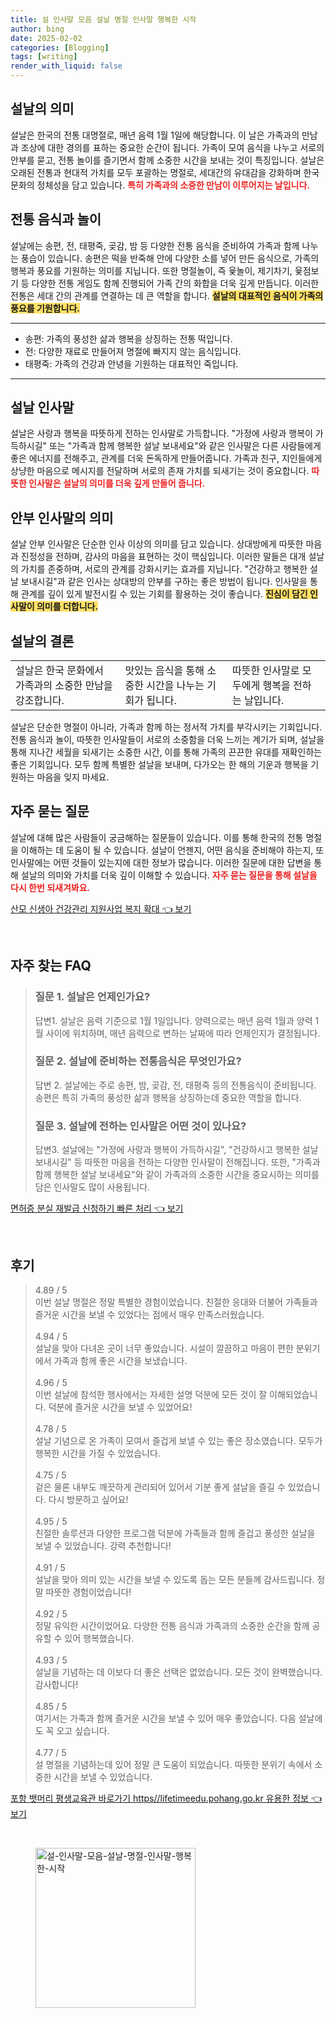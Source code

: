 ```yaml
---
title: 설 인사말 모음 설날 명절 인사말 행복한 시작
author: bing
date: 2025-02-02
categories: [Blogging]
tags: [writing]
render_with_liquid: false
---
```



<h2 id='설날의 의미'>설날의 의미</h2>

<p>설날은 한국의 전통 대명절로, 매년 음력 1월 1일에 해당합니다. 이 날은 가족과의 만남과 조상에 대한 경의를 표하는 중요한 순간이 됩니다. 가족이 모여 음식을 나누고 서로의 안부를 묻고, 전통 놀이를 즐기면서 함께 소중한 시간을 보내는 것이 특징입니다. 설날은 오래된 전통과 현대적 가치를 모두 포괄하는 명절로, 세대간의 유대감을 강화하며 한국 문화의 정체성을 담고 있습니다. <b><span style="color: #ee2323;">특히 가족과의 소중한 만남이 이루어지는 날입니다.</span></b></p>

<h2 id='전통 음식과 놀이'>전통 음식과 놀이</h2>

<p>설날에는 송편, 전, 태평죽, 곶감, 밤 등 다양한 전통 음식을 준비하여 가족과 함께 나누는 풍습이 있습니다. 송편은 떡을 반죽해 안에 다양한 소를 넣어 만든 음식으로, 가족의 행복과 풍요를 기원하는 의미를 지닙니다. 또한 명절놀이, 즉 윷놀이, 제기차기, 윷점보기 등 다양한 전통 게임도 함께 진행되어 가족 간의 화합을 더욱 깊게 만듭니다. 이러한 전통은 세대 간의 관계를 연결하는 데 큰 역할을 합니다. <b><span style="background-color: #ffe066;">설날의 대표적인 음식이 가족의 풍요를 기원합니다.</span></b></p>

<hr />

<ul>
    <li>송편: 가족의 풍성한 삶과 행복을 상징하는 전통 떡입니다.</li>
    <li>전: 다양한 재료로 만들어져 명절에 빠지지 않는 음식입니다.</li>
    <li>태평죽: 가족의 건강과 안녕을 기원하는 대표적인 죽입니다.</li>
</ul>

<hr />

<h2 id='설날 인사말'>설날 인사말</h2>

<p>설날은 사랑과 행복을 따뜻하게 전하는 인사말로 가득합니다. "가정에 사랑과 행복이 가득하시길" 또는 "가족과 함께 행복한 설날 보내세요"와 같은 인사말은 다른 사람들에게 좋은 에너지를 전해주고, 관계를 더욱 돈독하게 만들어줍니다. 가족과 친구, 지인들에게 상냥한 마음으로 메시지를 전달하며 서로의 존재 가치를 되새기는 것이 중요합니다. <b><span style="color: #ee2323;">따뜻한 인사말은 설날의 의미를 더욱 깊게 만들어 줍니다.</span></b></p>

<h2 id='안부 인사말의 의미'>안부 인사말의 의미</h2>

<p>설날 안부 인사말은 단순한 인사 이상의 의미를 담고 있습니다. 상대방에게 따뜻한 마음과 진정성을 전하며, 감사의 마음을 표현하는 것이 핵심입니다. 이러한 말들은 대개 설날의 가치를 존중하며, 서로의 관계를 강화시키는 효과를 지닙니다. "건강하고 행복한 설날 보내시길"과 같은 인사는 상대방의 안부를 구하는 좋은 방법이 됩니다. 인사말을 통해 관계를 깊이 있게 발전시킬 수 있는 기회를 활용하는 것이 좋습니다. <b><span style="background-color: #ffe066;">진심이 담긴 인사말이 의미를 더합니다.</span></b></p>

<h2 id='설날의 결론'>설날의 결론</h2>

<table>
    <tr>
        <td>설날은 한국 문화에서 가족과의 소중한 만남을 강조합니다.</td>
        <td>맛있는 음식을 통해 소중한 시간을 나누는 기회가 됩니다.</td>
        <td>따뜻한 인사말로 모두에게 행복을 전하는 날입니다.</td>
    </tr>
</table>

<p>설날은 단순한 명절이 아니라, 가족과 함께 하는 정서적 가치를 부각시키는 기회입니다. 전통 음식과 놀이, 따뜻한 인사말들이 서로의 소중함을 더욱 느끼는 계기가 되며, 설날을 통해 지나간 세월을 되새기는 소중한 시간, 이를 통해 가족의 끈끈한 유대를 재확인하는 좋은 기회입니다. 모두 함께 특별한 설날을 보내며, 다가오는 한 해의 기운과 행복을 기원하는 마음을 잊지 마세요.</p>

<h2 id='자주 묻는 질문'>자주 묻는 질문</h2>

<p>설날에 대해 많은 사람들이 궁금해하는 질문들이 있습니다. 이를 통해 한국의 전통 명절을 이해하는 데 도움이 될 수 있습니다. 설날이 언젠지, 어떤 음식을 준비해야 하는지, 또 인사말에는 어떤 것들이 있는지에 대한 정보가 많습니다. 이러한 질문에 대한 답변을 통해 설날의 의미와 가치를 더욱 깊이 이해할 수 있습니다. <b><span style="color: #ee2323;">자주 묻는 질문을 통해 설날을 다시 한번 되새겨봐요.</span></b></p>


<p><a class="click-button" title="산모 신생아 건강관리 지원사업 복지 확대" href="https://aptwhite.github.io/posts/%EC%82%B0%EB%AA%A8-%EC%8B%A0%EC%83%9D%EC%95%84-%EA%B1%B4%EA%B0%95%EA%B4%80%EB%A6%AC-%EC%A7%80%EC%9B%90%EC%82%AC%EC%97%85-%EB%B3%B5%EC%A7%80-%ED%99%95%EB%8C%80/" rel="dofollow">산모 신생아 건강관리 지원사업 복지 확대 👈 보기</a></p><br>
<h2 id='자주_찾는_FAQ'>자주 찾는 FAQ</h2>
<div itemscope="" itemtype="https://schema.org/FAQPage"> 
<blockquote> 
<div itemscope="" itemprop="mainEntity" itemtype="https://schema.org/Question"> 
<h3 itemprop="name">질문 1. 설날은 언제인가요? </h3> 
<div itemscope="" itemprop="acceptedAnswer" itemtype="https://schema.org/Answer"> 
<span itemprop="text"> 
<p>답변1. 설날은 음력 기준으로 1월 1일입니다. 양력으로는 매년 음력 1월과 양력 1월 사이에 위치하며, 매년 음력으로 변하는 날짜에 따라 언제인지가 결정됩니다.</p> 
</span> 
</div> 
</div> 

<div itemscope="" itemprop="mainEntity" itemtype="https://schema.org/Question"> 
<h3 itemprop="name">질문 2. 설날에 준비하는 전통음식은 무엇인가요? </h3> 
<div itemscope="" itemprop="acceptedAnswer" itemtype="https://schema.org/Answer"> 
<span itemprop="text"> 
<p>답변 2. 설날에는 주로 송편, 밤, 곶감, 전, 태평죽 등의 전통음식이 준비됩니다. 송편은 특히 가족의 풍성한 삶과 행복을 상징하는데 중요한 역할을 합니다.</p> 
</span> 
</div> 
</div> 

<div itemscope="" itemprop="mainEntity" itemtype="https://schema.org/Question"> 
<h3 itemprop="name">질문 3. 설날에 전하는 인사말은 어떤 것이 있나요? </h3> 
<div itemscope="" itemprop="acceptedAnswer" itemtype="https://schema.org/Answer"> 
<span itemprop="text"> 
<p>답변3. 설날에는 "가정에 사랑과 행복이 가득하시길", "건강하시고 행복한 설날 보내시길" 등 따뜻한 마음을 전하는 다양한 인사말이 전해집니다. 또한, "가족과 함께 행복한 설날 보내세요"와 같이 가족과의 소중한 시간을 중요시하는 의미를 담은 인사말도 많이 사용됩니다.</p> 
</span> 
</div> 
</div> 
</blockquote> 
</div>
<p><a class="click-button" title="면허증 분실 재발급 신청하기 빠른 처리" href="https://aptwhite.github.io/posts/%EB%A9%B4%ED%97%88%EC%A6%9D-%EB%B6%84%EC%8B%A4-%EC%9E%AC%EB%B0%9C%EA%B8%89-%EC%8B%A0%EC%B2%AD%ED%95%98%EA%B8%B0-%EB%B9%A0%EB%A5%B8-%EC%B2%98%EB%A6%AC/" rel="dofollow">면허증 분실 재발급 신청하기 빠른 처리 👈 보기</a></p><br>
<h2 id='후기'>후기</h2>
<div itemscope itemtype="https://schema.org/Product">
  <blockquote>
  <div itemprop="review" itemscope itemtype="https://schema.org/Review">
      <div itemprop="reviewRating" itemscope itemtype="https://schema.org/Rating"> <span itemprop="ratingValue">4.89</span> / <span itemprop="bestRating">5</span> </div>
      <span itemprop="reviewBody">이번 설날 명절은 정말 특별한 경험이었습니다. 친절한 응대와 더불어 가족들과 즐거운 시간을 보낼 수 있었다는 점에서 매우 만족스러웠습니다.</span>
  </div>
  <br>
  <div itemprop="review" itemscope itemtype="https://schema.org/Review">
      <div itemprop="reviewRating" itemscope itemtype="https://schema.org/Rating"> <span itemprop="ratingValue">4.94</span> / <span itemprop="bestRating">5</span> </div>
      <span itemprop="reviewBody">설날을 맞아 다녀온 곳이 너무 좋았습니다. 시설이 깔끔하고 마음이 편한 분위기에서 가족과 함께 좋은 시간을 보냈습니다.</span>
  </div>
  <br>
  <div itemprop="review" itemscope itemtype="https://schema.org/Review">
      <div itemprop="reviewRating" itemscope itemtype="https://schema.org/Rating"> <span itemprop="ratingValue">4.96</span> / <span itemprop="bestRating">5</span> </div>
      <span itemprop="reviewBody">이번 설날에 참석한 행사에서는 자세한 설명 덕분에 모든 것이 잘 이해되었습니다. 덕분에 즐거운 시간을 보낼 수 있었어요!</span>
  </div>
  <br>
  <div itemprop="review" itemscope itemtype="https://schema.org/Review">
      <div itemprop="reviewRating" itemscope itemtype="https://schema.org/Rating"> <span itemprop="ratingValue">4.78</span> / <span itemprop="bestRating">5</span> </div>
      <span itemprop="reviewBody">설날 기념으로 온 가족이 모여서 즐겁게 보낼 수 있는 좋은 장소였습니다. 모두가 행복한 시간을 가질 수 있었습니다.</span>
  </div>
  <br>
  <div itemprop="review" itemscope itemtype="https://schema.org/Review">
      <div itemprop="reviewRating" itemscope itemtype="https://schema.org/Rating"> <span itemprop="ratingValue">4.75</span> / <span itemprop="bestRating">5</span> </div>
      <span itemprop="reviewBody">겉은 물론 내부도 깨끗하게 관리되어 있어서 기분 좋게 설날을 즐길 수 있었습니다. 다시 방문하고 싶어요!</span>
  </div>
  <br>
  <div itemprop="review" itemscope itemtype="https://schema.org/Review">
      <div itemprop="reviewRating" itemscope itemtype="https://schema.org/Rating"> <span itemprop="ratingValue">4.95</span> / <span itemprop="bestRating">5</span> </div>
      <span itemprop="reviewBody">친절한 솔루션과 다양한 프로그램 덕분에 가족들과 함께 즐겁고 풍성한 설날을 보낼 수 있었습니다. 강력 추천합니다!</span>
  </div>
  <br>
  <div itemprop="review" itemscope itemtype="https://schema.org/Review">
      <div itemprop="reviewRating" itemscope itemtype="https://schema.org/Rating"> <span itemprop="ratingValue">4.91</span> / <span itemprop="bestRating">5</span> </div>
      <span itemprop="reviewBody">설날을 맞아 의미 있는 시간을 보낼 수 있도록 돕는 모든 분들께 감사드립니다. 정말 따뜻한 경험이었습니다!</span>
  </div>
  <br>
  <div itemprop="review" itemscope itemtype="https://schema.org/Review">
      <div itemprop="reviewRating" itemscope itemtype="https://schema.org/Rating"> <span itemprop="ratingValue">4.92</span> / <span itemprop="bestRating">5</span> </div>
      <span itemprop="reviewBody">정말 유익한 시간이었어요. 다양한 전통 음식과 가족과의 소중한 순간을 함께 공유할 수 있어 행복했습니다.</span>
  </div>
  <br>
  <div itemprop="review" itemscope itemtype="https://schema.org/Review">
      <div itemprop="reviewRating" itemscope itemtype="https://schema.org/Rating"> <span itemprop="ratingValue">4.93</span> / <span itemprop="bestRating">5</span> </div>
      <span itemprop="reviewBody">설날을 기념하는 데 이보다 더 좋은 선택은 없었습니다. 모든 것이 완벽했습니다. 감사합니다!</span>
  </div>
  <br>
  <div itemprop="review" itemscope itemtype="https://schema.org/Review">
      <div itemprop="reviewRating" itemscope itemtype="https://schema.org/Rating"> <span itemprop="ratingValue">4.85</span> / <span itemprop="bestRating">5</span> </div>
      <span itemprop="reviewBody">여기서는 가족과 함께 즐거운 시간을 보낼 수 있어 매우 좋았습니다. 다음 설날에도 꼭 오고 싶습니다.</span>
  </div>
  <br>
  <div itemprop="review" itemscope itemtype="https://schema.org/Review">
      <div itemprop="reviewRating" itemscope itemtype="https://schema.org/Rating"> <span itemprop="ratingValue">4.77</span> / <span itemprop="bestRating">5</span> </div>
      <span itemprop="reviewBody">설 명절을 기념하는데 있어 정말 큰 도움이 되었습니다. 따뜻한 분위기 속에서 소중한 시간을 보낼 수 있었습니다.</span>
  </div>
  </blockquote>
</div>
<p><a class="click-button" title="포항 뱃머리 평생교육관 바로가기 https//lifetimeedu.pohang.go.kr 유용한 정보" href="https://aptwhite.github.io/posts/%ED%8F%AC%ED%95%AD-%EB%B1%83%EB%A8%B8%EB%A6%AC-%ED%8F%89%EC%83%9D%EA%B5%90%EC%9C%A1%EA%B4%80-%EB%B0%94%EB%A1%9C%EA%B0%80%EA%B8%B0-httpslifetimeedu.pohang.go.kr-%EC%9C%A0%EC%9A%A9%ED%95%9C-%EC%A0%95%EB%B3%B4/" rel="dofollow">포항 뱃머리 평생교육관 바로가기 https//lifetimeedu.pohang.go.kr 유용한 정보 👈 보기</a></p><br>
<figure class="image"><img src="https://aptwhite.github.io/assets/img/thumbnail/설-인사말-모음-설날-명절-인사말-행복한-시작.webp" alt="설-인사말-모음-설날-명절-인사말-행복한-시작" width="256" height="256"></figure>